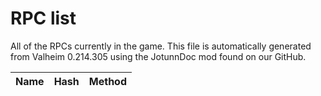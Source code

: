 # RPC list
All of the RPCs currently in the game.
This file is automatically generated from Valheim 0.214.305 using the JotunnDoc mod found on our GitHub.

|Name |Hash |Method |
|---|---|---|
